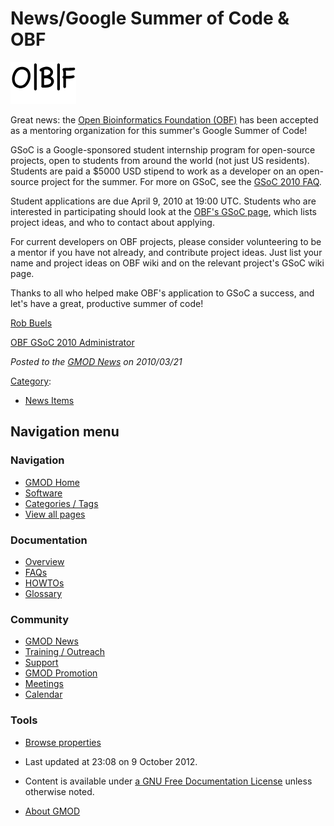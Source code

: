 



<span id="top"></span>




# <span dir="auto">News/Google Summer of Code & OBF</span>











<a href="http://open-bio.org/wiki/Google_Summer_of_Code" rel="nofollow"
title="OBF in GSoC"><img src="https://raw.githubusercontent.com/GMOD/gmod.github.io/main/mediawiki/images/e/e7/OBF_logo.png"
width="105" height="67" alt="OBF in GSoC" /></a>



Great news: the <a href="http://open-bio.org/wiki/Google_Summer_of_Code"
class="external text" rel="nofollow">Open Bioinformatics Foundation
(OBF)</a> has been accepted as a mentoring organization for this
summer's Google Summer of Code!

GSoC is a Google-sponsored student internship program for open-source
projects, open to students from around the world (not just US
residents). Students are paid a \$5000 USD stipend to work as a
developer on an open-source project for the summer. For more on GSoC,
see the <a href="http://open-bio.org/wiki/Google_Summer_of_Code"
class="external text" rel="nofollow">GSoC 2010 FAQ</a>.

Student applications are due April 9, 2010 at 19:00 UTC. Students who
are interested in participating should look at the
<a href="http://open-bio.org/wiki/Google_Summer_of_Code"
class="external text" rel="nofollow">OBF's GSoC page</a>, which lists
project ideas, and who to contact about applying.

For current developers on OBF projects, please consider volunteering to
be a mentor if you have not already, and contribute project ideas. Just
list your name and project ideas on OBF wiki and on the relevant
project's GSoC wiki page.

Thanks to all who helped make OBF's application to GSoC a success, and
let's have a great, productive summer of code!

[Rob Buels](../User%3ARobertBuels "User%3ARobertBuels")

<a href="http://open-bio.org/wiki/Google_Summer_of_Code"
class="external text" rel="nofollow">OBF GSoC 2010 Administrator</a>

  



*Posted to the [GMOD News](../GMOD_News "GMOD News") on 2010/03/21*






[Category](../Special%3ACategories "Special%3ACategories"):

- [News Items](../Category%3ANews_Items "Category%3ANews Items")






## Navigation menu







<a href="../Main_Page"
style="background-image: url(../../images/GMOD-cogs.png);"
title="Visit the main page"></a>


### Navigation



- <span id="n-GMOD-Home">[GMOD Home](../Main_Page)</span>
- <span id="n-Software">[Software](../GMOD_Components)</span>
- <span id="n-Categories-.2F-Tags">[Categories /
  Tags](../Categories)</span>
- <span id="n-View-all-pages">[View all
  pages](../Special:AllPages)</span>




### Documentation



- <span id="n-Overview">[Overview](../Overview)</span>
- <span id="n-FAQs">[FAQs](../Category%3AFAQ)</span>
- <span id="n-HOWTOs">[HOWTOs](../Category%3AHOWTO)</span>
- <span id="n-Glossary">[Glossary](../Glossary)</span>




### Community



- <span id="n-GMOD-News">[GMOD News](../GMOD_News)</span>
- <span id="n-Training-.2F-Outreach">[Training /
  Outreach](../Training_and_Outreach)</span>
- <span id="n-Support">[Support](../Support)</span>
- <span id="n-GMOD-Promotion">[GMOD Promotion](../GMOD_Promotion)</span>
- <span id="n-Meetings">[Meetings](../Meetings)</span>
- <span id="n-Calendar">[Calendar](../Calendar)</span>




### Tools

- <span id="t-smwbrowselink"><a href="../Special%3ABrowse/News-2FGoogle_Summer_of_Code_-26_OBF"
  rel="smw-browse">Browse properties</a></span>



- <span id="footer-info-lastmod">Last updated at 23:08 on 9 October
  2012.</span>
<!-- - <span id="footer-info-viewcount">6,708 page views.</span> -->
- <span id="footer-info-copyright">Content is available under
  <a href="http://www.gnu.org/licenses/fdl-1.3.html" class="external"
  rel="nofollow">a GNU Free Documentation License</a> unless otherwise
  noted.</span>

<!-- -->

- <span id="footer-places-about">[About
  GMOD](../GMOD%3AAbout "GMOD%3AAbout")</span>

<!-- -->




